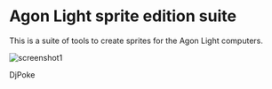 # Agon Light sprite edition suite

This is a suite of tools to create sprites for the Agon Light computers.


![screenshot1](https://github.com/DjPoke/Agon-Light-sprite-edition-suite/assets/7734983/48425471-610e-401a-99da-27e11ba75edd)


DjPoke
